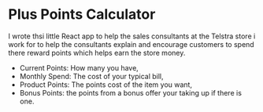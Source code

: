 # Plus Points Calculator
I wrote thsi little React app to help the sales consultants at the Telstra store i work for to help the consultants explain and encourage customers to spend there reward points which helps earn the store money.

- Current Points: How many you have,
- Monthly Spend: The cost of your typical bill,
- Product Points: The points cost of the item you want,
- Bonus Points: the points from a bonus offer your taking up if there is one.
